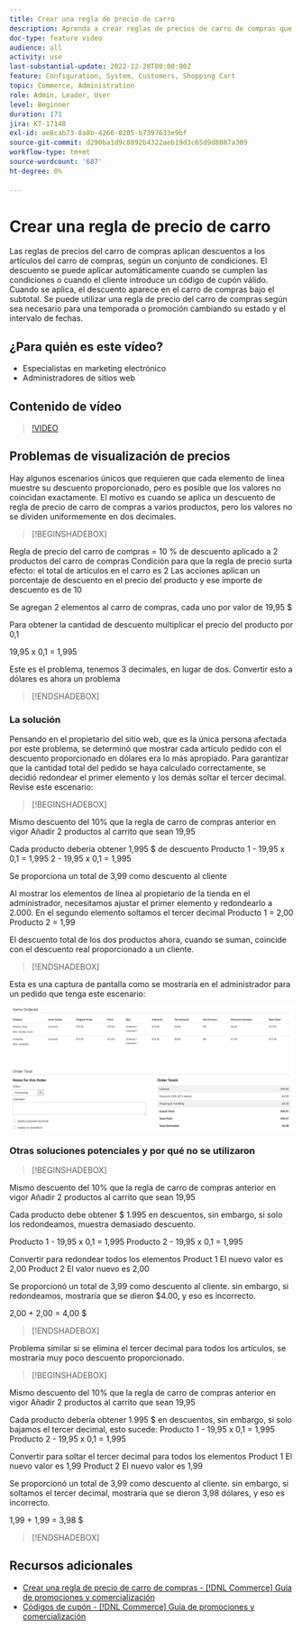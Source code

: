 ```yaml
---
title: Crear una regla de precio de carro
description: Aprenda a crear reglas de precios de carro de compras que apliquen descuentos en el carro de compras en función de un conjunto de condiciones.
doc-type: feature video
audience: all
activity: use
last-substantial-update: 2022-12-28T00:00:00Z
feature: Configuration, System, Customers, Shopping Cart
topic: Commerce, Administration
role: Admin, Leader, User
level: Beginner
duration: 171
jira: KT-17148
exl-id: ae8cab73-8a8b-4266-8205-b7397633e9bf
source-git-commit: d290ba1d9c8892b4322aeb19d3c65d9d8087a309
workflow-type: tm+mt
source-wordcount: '687'
ht-degree: 0%

---
```


# Crear una regla de precio de carro

Las reglas de precios del carro de compras aplican descuentos a los artículos del carro de compras, según un conjunto de condiciones. El descuento se puede aplicar automáticamente cuando se cumplen las condiciones o cuando el cliente introduce un código de cupón válido. Cuando se aplica, el descuento aparece en el carro de compras bajo el subtotal. Se puede utilizar una regla de precio del carro de compras según sea necesario para una temporada o promoción cambiando su estado y el intervalo de fechas.

## ¿Para quién es este vídeo?

- Especialistas en marketing electrónico
- Administradores de sitios web

## Contenido de vídeo

>[!VIDEO](https://video.tv.adobe.com/v/343835?quality=12&learn=on)

## Problemas de visualización de precios

Hay algunos escenarios únicos que requieren que cada elemento de línea muestre su descuento proporcionado, pero es posible que los valores no coincidan exactamente. El motivo es cuando se aplica un descuento de regla de precio de carro de compras a varios productos, pero los valores no se dividen uniformemente en dos decimales.

>[!BEGINSHADEBOX]

Regla de precio del carro de compras = 10 % de descuento aplicado a 2 productos del carro de compras
Condición para que la regla de precio surta efecto: el total de artículos en el carro es 2
Las acciones aplican un porcentaje de descuento en el precio del producto y ese importe de descuento es de 10

Se agregan 2 elementos al carro de compras, cada uno por valor de 19,95 $

Para obtener la cantidad de descuento multiplicar el precio del producto por 0,1

19,95 x 0,1 = 1,995

Este es el problema, tenemos 3 decimales, en lugar de dos. Convertir esto a dólares es ahora un problema

>[!ENDSHADEBOX]

### La solución

Pensando en el propietario del sitio web, que es la única persona afectada por este problema, se determinó que mostrar cada artículo pedido con el descuento proporcionado en dólares era lo más apropiado. Para garantizar que la cantidad total del pedido se haya calculado correctamente, se decidió redondear el primer elemento y los demás soltar el tercer decimal. Revise este escenario:

>[!BEGINSHADEBOX]

Mismo descuento del 10% que la regla de carro de compras anterior en vigor
Añadir 2 productos al carrito que sean 19,95

Cada producto debería obtener 1,995 $ de descuento
Producto 1 - 19,95 x 0,1 = 1,995
2 - 19,95 x 0,1 = 1,995

Se proporciona un total de 3,99 como descuento al cliente

Al mostrar los elementos de línea al propietario de la tienda en el administrador,
necesitamos ajustar el primer elemento y redondearlo a 2.000. En el segundo elemento soltamos el tercer decimal
Producto 1 = 2,00
Producto 2 = 1,99

El descuento total de los dos productos ahora, cuando se suman, coincide con el descuento real proporcionado a un cliente.
>[!ENDSHADEBOX]

Esta es una captura de pantalla como se mostraría en el administrador para un pedido que tenga este escenario:

![Vista de administrador que muestra elementos ordenados con valores diferentes](../assets/commerce-admin-cart-price-rule-values-different.png)

### Otras soluciones potenciales y por qué no se utilizaron

>[!BEGINSHADEBOX]

Mismo descuento del 10% que la regla de carro de compras anterior en vigor
Añadir 2 productos al carrito que sean 19,95

Cada producto debe obtener $ 1.995 en descuentos,
sin embargo, si solo los redondeamos, muestra demasiado descuento.

Producto 1 - 19,95 x 0,1 = 1,995
Producto 2 - 19,95 x 0,1 = 1,995

Convertir para redondear todos los elementos
Product 1 El nuevo valor es 2,00
Product 2 El valor nuevo es 2,00

Se proporcionó un total de 3,99 como descuento al cliente.
sin embargo, si redondeamos, mostraría que se dieron $4.00, y eso es incorrecto.

2,00 + 2,00 = 4,00 $

>[!ENDSHADEBOX]

Problema similar si se elimina el tercer decimal para todos los artículos, se mostraría muy poco descuento proporcionado.

>[!BEGINSHADEBOX]

Mismo descuento del 10% que la regla de carro de compras anterior en vigor
Añadir 2 productos al carrito que sean 19,95

Cada producto debería obtener 1.995 $ en descuentos, sin embargo, si solo bajamos el tercer decimal, esto sucede:
Producto 1 - 19,95 x 0,1 = 1,995
Producto 2 - 19,95 x 0,1 = 1,995

Convertir para soltar el tercer decimal para todos los elementos
Product 1 El nuevo valor es 1,99
Product 2 El nuevo valor es 1,99

Se proporcionó un total de 3,99 como descuento al cliente.
sin embargo, si soltamos el tercer decimal, mostraría que se dieron 3,98 dólares, y eso es incorrecto.

1,99 + 1,99 = 3,98 $

>[!ENDSHADEBOX]


## Recursos adicionales

- [Crear una regla de precio de carro de compras - [!DNL Commerce] Guía de promociones y comercialización](https://experienceleague.adobe.com/docs/commerce-admin/marketing/promotions/cart-rules/price-rules-cart-create.html)
- [Códigos de cupón - [!DNL Commerce] Guía de promociones y comercialización](https://experienceleague.adobe.com/docs/commerce-admin/marketing/promotions/cart-rules/price-rules-cart-coupon.html)
